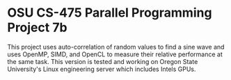 # OSU CS-475 Parallel Programming Project 7b

This project uses auto-correlation of random values to find a sine wave
and uses OpenMP, SIMD, and OpenCL to measure their relative performance
at the same task. This version is tested and working on Oregon State
University's Linux engineering server which includes Intels GPUs.